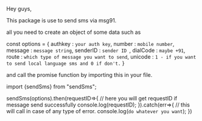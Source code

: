 Hey guys,

This package is use to send sms via msg91.

all you need to create an object of some data such as

const options = {
  authkey : `your auth key`,
  number : `mobile number`,
  message : `message string`,
  senderID : `sender ID `,
  dialCode : `maybe +91`,
  route : `which type of message you want to send`,
  unicode : `1 - if you want to send local language sms and 0 if don't.`
}

and call the promise function by importing this in your file.

import {sendSms} from "sendSms";

sendSms(options).then(requestID=>{
  // here you will get requestID if message send successfully
  console.log(requestID);
}).catch(err=>{
  // this will call in case of any type of error.
  console.log(`do whatever you want`);
})
